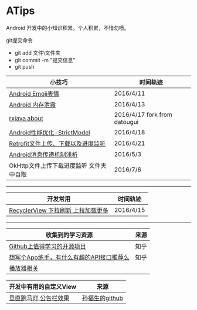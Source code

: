 # ATips
Android 开发中的小知识积累。个人积累，不惜勿喷。

git提交命令 
* git add 文件\文件夹
* git commit -m "提交信息"
* git push 

| 小技巧 |   时间轨迹 |
|--------|--------|
| [Android Emoji表情](https://github.com/Guolei1130/ATips/blob/master/2016-4/android%20Emoji.md)      | 2016/4/11       |
|[Android 内存泄露](https://github.com/Guolei1130/ATips/blob/master/2016-4/Android%E6%80%A7%E8%83%BD%E4%BC%98%E5%8C%96-%E5%86%85%E5%AD%98%E6%B3%84%E9%9C%B2%E7%9A%84%E6%A3%80%E6%9F%A5%E4%B8%8E%E5%A4%84%E7%90%86%28%E5%88%9D%E7%BA%A7%29.md)| 2016/4/13|
|[rxjava about](https://github.com/Guolei1130/ATips/blob/master/2016-4/rxjava%20about%20datougui.md) | 2016/4/17 fork from datougui |
|[Android性能优化-StrictModel](https://github.com/Guolei1130/ATips/blob/master/2016-4/Android%E6%80%A7%E8%83%BD%E4%BC%98%E5%8C%96-StrictMode-%E4%B8%A5%E8%8B%9B%E6%A8%A1%E5%BC%8F.md) | 2016/4/18|
|[Retrofit文件上传、下载以及进度监听](https://github.com/Guolei1130/ATips/blob/master/2016-4/retrofit%E6%96%87%E4%BB%B6%E4%B8%8A%E4%BC%A0.md) | 2016/4/21|
|[Android消息传递机制浅析](https://github.com/Guolei1130/ATips/blob/master/2016-5/Android%E6%B6%88%E6%81%AF%E4%BC%A0%E9%80%92%E6%9C%BA%E5%88%B6%E6%B5%85%E6%9E%90.md)| 2016/5/3|
|OkHttp文件上传下载进度监听 文件夹中自取 | 2016/7/6 |
_ _ _
| 开发常用 |   时间轨迹 |
|--------|--------|
| [RecyclerView 下拉刷新 上拉加载更多](https://github.com/Guolei1130/ATips/blob/master/open%20source%20lib/RecyclerView%20refer%20and%20load%20.md)      | 2016/4/15       |
_ _ _
| 收集到的学习资源 |   来源 |
|--------|--------|
| [Github上值得学习的开源项目](https://www.zhihu.com/question/23804819)      | 知乎      |
|[想写个App练手，有什么有趣的API接口推荐么](https://www.zhihu.com/question/39479153) | 知乎|
|[播放器相关](https://github.com/Guolei1130/ATips/blob/master/2016-4/%E6%92%AD%E6%94%BE%E5%99%A8%E7%9B%B8%E5%85%B3.md) | |

| 开发中有用的自定义View |   来源 |
|--------|--------|
|[垂直跑马灯 公告栏效果](https://github.com/sfsheng0322/MarqueeView) | [孙福生的github](https://github.com/sfsheng0322) |

